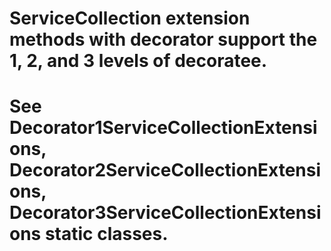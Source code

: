 # ServiceCollection extension methods with decorator support the 1, 2, and 3 levels of decoratee.

# See Decorator1ServiceCollectionExtensions, Decorator2ServiceCollectionExtensions, Decorator3ServiceCollectionExtensions static classes.
